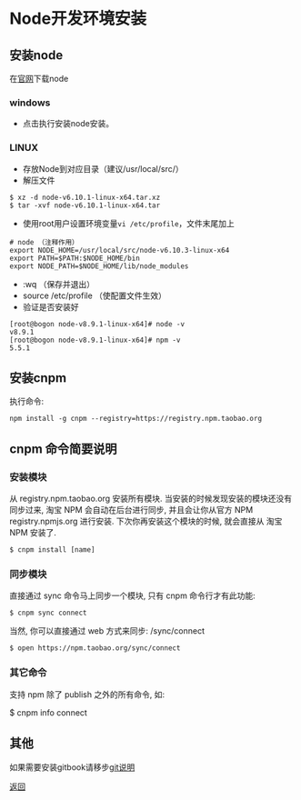 # Node开发环境安装

## 安装node

在[官网](https://nodejs.org/download/release/v6.10.3/)下载node

### windows
* 点击执行安装node安装。

### LINUX

* 存放Node到对应目录（建议/usr/local/src/）
* 解压文件  

```
$ xz -d node-v6.10.1-linux-x64.tar.xz
$ tar -xvf node-v6.10.1-linux-x64.tar
```

* 使用root用户设置环境变量``vi /etc/profile``，文件末尾加上


```
# node （注释作用）
export NODE_HOME=/usr/local/src/node-v6.10.3-linux-x64
export PATH=$PATH:$NODE_HOME/bin  
export NODE_PATH=$NODE_HOME/lib/node_modules 
```

* :wq （保存并退出）
* source /etc/profile （使配置文件生效）
* 验证是否安装好

```
[root@bogon node-v8.9.1-linux-x64]# node -v
v8.9.1
[root@bogon node-v8.9.1-linux-x64]# npm -v
5.5.1
```


## 安装cnpm

执行命令:
```
npm install -g cnpm --registry=https://registry.npm.taobao.org
```


## cnpm 命令简要说明
### 安装模块
从 registry.npm.taobao.org 安装所有模块. 当安装的时候发现安装的模块还没有同步过来, 淘宝 NPM 会自动在后台进行同步, 并且会让你从官方 NPM registry.npmjs.org 进行安装. 下次你再安装这个模块的时候, 就会直接从 淘宝 NPM 安装了.
```
$ cnpm install [name]
```
### 同步模块

直接通过 sync 命令马上同步一个模块, 只有 cnpm 命令行才有此功能:
```
$ cnpm sync connect
```
当然, 你可以直接通过 web 方式来同步: /sync/connect
```
$ open https://npm.taobao.org/sync/connect
```
### 其它命令
支持 npm 除了 publish 之外的所有命令, 如:

$ cnpm info connect

## 其他

如果需要安装gitbook请移步[git说明](http://58.250.204.146:6002/fangle/notes-everthing/blob/master/tools/git/readme.md)



[返回](./readme.md)
